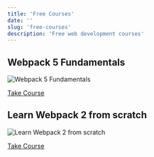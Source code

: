 ```yaml
---
title: 'Free Courses'
date: ''
slug: 'free-courses'
description: 'Free web development courses'
---
```


## Webpack 5 Fundamentals

![Webpack 5 Fundamentals](/images/courses/webpack-5.png)

[Take Course](https://www.udemy.com/course/webpack-5-fundamentals/)

## Learn Webpack 2 from scratch

![Learn Webpack 2 from scratch](/images/courses/webpack.png)

[Take Course](https://www.udemy.com/course/learn-webpack-2-from-scratch/)
